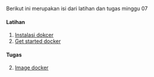 Berikut ini merupakan isi dari latihan dan tugas minggu 07
#### Latihan
1.  [Instalasi dokcer](instalasi.md)
1.  [Get started docker](getstarteddocker.md)
#### Tugas
2.  [Image docker](imagedocker.md)